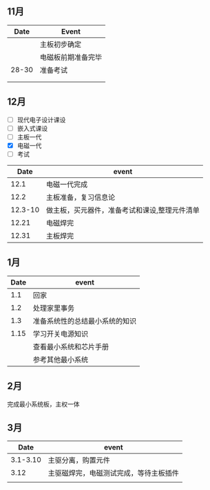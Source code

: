 ## 11月

| Date  | Event              |
| ----- | ------------------ |
|       | 主板初步确定       |
|       | 电磁板前期准备完毕 |
| 28-30 | 准备考试           |
|       |                    |
|       |                    |

## 12月

- [ ] 现代电子设计课设
- [ ] 嵌入式课设
- [ ] 主板一代
- [x] 电磁一代
- [ ] 考试

| Date    | event                                         |
| ------- | --------------------------------------------- |
| 12.1    | 电磁一代完成                                  |
| 12.2    | 主板准备，复习信息论                          |
| 12.3-10 | 做主板，买元器件，准备考试和课设,整理元件清单 |
| 12.21   | 电磁焊完                                      |
| 12.31   | 主板焊完                                      |

## 1月

| Date | event                          |
| ---- | ------------------------------ |
| 1.1  | 回家                           |
| 1.2  | 处理家里事务                   |
| 1.3  | 准备系统性的总结最小系统的知识 |
| 1.15 | 学习开关电源知识               |
|      | 查看最小系统和芯片手册         |
|      | 参考其他最小系统               |

## 2月

完成最小系统板，主权一体

## 3月

| Date     | event                                  |
| -------- | -------------------------------------- |
| 3.1-3.10 | 主驱分离，购置元件                     |
| 3.12     | 主驱磁焊完，电磁测试完成，等待主板插件 |
|          |                                        |

